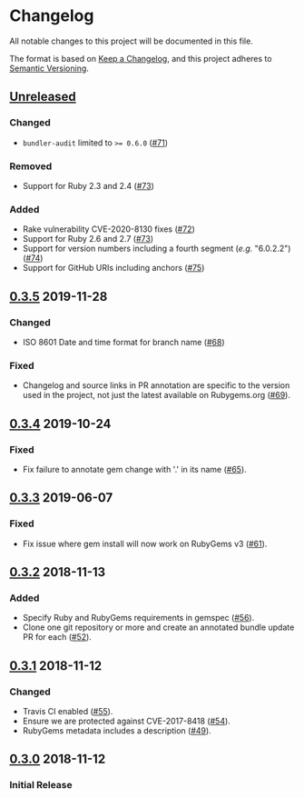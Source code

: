 # Changelog
All notable changes to this project will be documented in this file.

The format is based on [Keep a Changelog](https://keepachangelog.com/en/1.0.0/),
and this project adheres to [Semantic Versioning](https://semver.org/spec/v2.0.0.html).

## [Unreleased]
### Changed
- `bundler-audit` limited to `>= 0.6.0` ([#71])

### Removed
- Support for Ruby 2.3 and 2.4 ([#73])

### Added
- Rake vulnerability CVE-2020-8130 fixes ([#72])
- Support for Ruby 2.6 and 2.7 ([#73])
- Support for version numbers including a fourth segment (_e.g._ "6.0.2.2") ([#74])
- Support for GitHub URIs including anchors ([#75])

[Unreleased]: https://github.com/envato/unwrappr/compare/v0.3.5...HEAD
[#71]: https://github.com/envato/unwrappr/pull/71
[#72]: https://github.com/envato/unwrappr/pull/72
[#73]: https://github.com/envato/unwrappr/pull/73
[#74]: https://github.com/envato/unwrappr/pull/74
[#75]: https://github.com/envato/unwrappr/pull/75

## [0.3.5] 2019-11-28
### Changed
- ISO 8601 Date and time format for branch name ([#68])
### Fixed
- Changelog and source links in PR annotation are specific to the version
  used in the project, not just the latest available on Rubygems.org ([#69]).

[0.3.5]: https://github.com/envato/unwrappr/compare/v0.3.4...v0.3.5
[#68]: https://github.com/envato/unwrappr/pull/68
[#69]: https://github.com/envato/unwrappr/pull/69

## [0.3.4] 2019-10-24
### Fixed
- Fix failure to annotate gem change with '.' in its name ([#65]).

[0.3.4]: https://github.com/envato/unwrappr/compare/v0.3.3...v0.3.4
[#65]: https://github.com/envato/unwrappr/pull/65

## [0.3.3] 2019-06-07
### Fixed
- Fix issue where gem install will now work on RubyGems v3 ([#61]).

[0.3.3]: https://github.com/envato/unwrappr/compare/v0.3.2...v0.3.3
[#61]: https://github.com/envato/unwrappr/pull/61

## [0.3.2] 2018-11-13
### Added
 - Specify Ruby and RubyGems requirements in gemspec ([#56]).
 - Clone one git repository or more and create an annotated bundle update PR for each ([#52]).

[0.3.2]: https://github.com/envato/unwrappr/compare/v0.3.1...v0.3.2
[#56]: https://github.com/envato/unwrappr/pull/56
[#52]: https://github.com/envato/unwrappr/pull/52

## [0.3.1] 2018-11-12
### Changed
 - Travis CI enabled ([#55]).
 - Ensure we are protected against CVE-2017-8418 ([#54]).
 - RubyGems metadata includes a description ([#49]).

[0.3.1]: https://github.com/envato/unwrappr/compare/v0.3.0...v0.3.1
[#55]: https://github.com/envato/unwrappr/pull/55
[#54]: https://github.com/envato/unwrappr/pull/54
[#49]: https://github.com/envato/unwrappr/pull/49

## [0.3.0] 2018-11-12
### Initial Release

[0.3.0]: https://github.com/envato/unwrappr/releases/tag/v0.3.0
